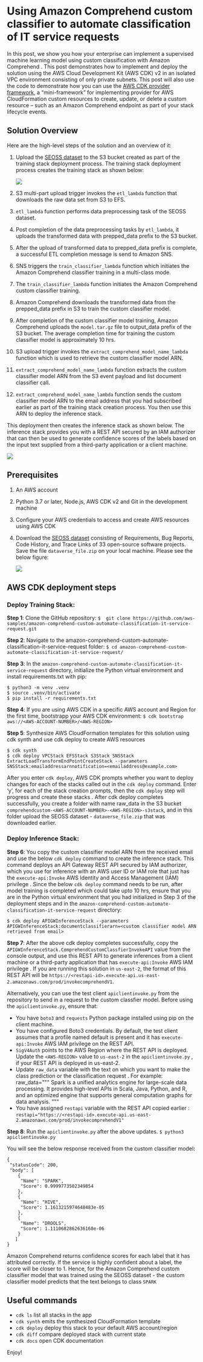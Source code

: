 # Using Amazon Comprehend custom classifier to automate classification of IT service requests

In this post, we show you how your enterprise can implement a supervised machine learning model using custom classification with Amazon Comprehend . This post demonstrates how to implement and deploy the solution using the AWS Cloud Development Kit (AWS CDK) v2 in an isolated VPC environment consisting of only private subnets. This post will also use the code to demonstrate how you can use the [AWS CDK provider framework](https://docs.aws.amazon.com/cdk/api/v1/python/aws_cdk.custom_resources/README.html#provider-framework), a “mini-framework” for implementing provider for AWS CloudFormation custom resources to create, update, or delete a custom resource – such as an Amazon Comprehend endpoint as part of your stack lifecycle events.

## Solution Overview

Here are the high-level steps of the solution and an overview of it:
1.	Upload the [SEOSS dataset](https://dataverse.harvard.edu/dataset.xhtml?persistentId=doi:10.7910/DVN/PDDZ4Q) to the S3 bucket created as part of the training stack deployment process. The training stack deployment process creates the training stack as shown below:

    ![](images/training_stack.png)
           
     
2.	S3 multi-part upload trigger invokes the `etl_lambda` function that downloads the raw data set from S3 to EFS.
3.	`etl_lambda` function performs data preprocessing task of the SEOSS dataset.
4.	Post completion of the data preprocessing tasks by `etl_lambda`, it uploads the transformed data with prepped_data prefix to the S3 bucket.
5.	After the upload of transformed data to prepped_data prefix is complete, a successful ETL completion message is send to Amazon SNS.
6.	SNS triggers the `train_classifier_lambda` function which initiates the Amazon Comprehend classifier training in a multi-class mode. 
7.	The `train_classifier_lambda` function initiates the Amazon Comprehend custom classifier training. 
8.	Amazon Comprehend downloads the transformed data from the prepped_data prefix in S3 to train the custom classifier model.
9.	After completion of the custom classifier model training, Amazon Comprehend uploads the `model.tar.gz` file to output_data prefix of the S3 bucket. The average completion time for training the custom classifier model is approximately 10 hrs.
10.	S3 upload trigger invokes the `extract_comprehend_model_name_lambda` function which is used to retrieve the custom classifier model ARN.
11.	`extract_comprehend_model_name_lambda` function extracts the custom classifier model ARN from the S3 event payload and list document classifier call.
12.	`extract_comprehend_model_name_lambda` function sends the custom classifier model ARN to the email address that you had subscribed earlier as part of the training stack creation process. You then use this ARN to deploy the inference stack. 

This deployment then creates the inference stack as shown below. The inference stack provides you with a REST API secured by an IAM authorizer that can then be used to generate confidence scores of the labels based on the input text supplied from a third-party application or a client machine.

   ![](images/inference_stack.png)

## Prerequisites
1. An AWS account
2. Python 3.7 or later, Node.js, AWS CDK v2 and Git in the development machine
3. Configure your AWS credentials to access and create AWS resources using AWS CDK
4. Download the [SEOSS dataset](https://dataverse.harvard.edu/dataset.xhtml?persistentId=doi:10.7910/DVN/PDDZ4Q)  consisting of Requirements, Bug Reports, Code History, and Trace Links of 33 open-source software projects. Save the file `dataverse_file.zip` on your local machine. Please see the below figure:

   ![](images/SEOSS.png)



## AWS CDK deployment steps 
### Deploy Training Stack:
**Step 1**: Clone the GitHub repository:
`$  git clone https://github.com/aws-samples/amazon-comprehend-custom-automate-classification-it-service-request.git`

**Step 2**: Navigate to the amazon-comprehend-custom-automate-classification-it-service-request folder:
`$ cd amazon-comprehend-custom-automate-classification-it-service-request/`

**Step 3**: In the `amazon-comprehend-custom-automate-classification-it-service-request` directory, initialize the Python virtual environment and install requirements.txt with pip:
```
$ python3 -m venv .venv
$ source .venv/bin/activate
$ pip install -r requirements.txt
```

**Step 4**: If you are using AWS CDK in a specific AWS account and Region for the first time, bootstrapp your AWS CDK environment:
`$ cdk bootstrap aws://<AWS-ACCOUNT-NUMBER>/<AWS-REGION>`

**Step 5**: Synthesize AWS CloudFormation templates for this solution using cdk synth and use cdk deploy to create AWS resources 
```
$ cdk synth
$ cdk deploy VPCStack EFSStack S3Stack SNSStack ExtractLoadTransformEndPointCreateStack --parameters SNSStack:emailaddressarnnotification=<emailaddress@example.com>
```
After you enter `cdk deploy`, AWS CDK prompts whether you want to deploy changes for each of the stacks called out in the `cdk deploy` command. Enter ‘y’, for each of the stack creation prompts, then the `cdk deploy` step will progress and create these stacks .
After cdk deploy completes successfully, you create a folder with name raw_data in the S3 bucket `comprehendcustom-<AWS-ACCOUNT-NUMBER>-<AWS-REGION>-s3stack`, and in this folder upload the SEOSS dataset - `dataverse_file.zip` that was downloaded earlier.

### Deploy Inference Stack:
**Step 6**: You copy the custom classifier model ARN from the received email and use the below `cdk deploy` command to create the inference stack. This command deploys an API Gateway REST API secured by IAM authorizer, which you use for inference with an AWS user ID or IAM role that just has the `execute-api:Invoke` AWS Identity and Access Management (IAM) privilege . Since the below `cdk deploy` command needs to be run, after model training is completed which could take upto 10 hrs, ensure that you are in the Python virtual environment that you had initialized in Step 3 of the deployment steps and in the `amazon-comprehend-custom-automate-classification-it-service-request` directory:

`$ cdk deploy APIGWInferenceStack --parameters APIGWInferenceStack:documentclassifierarn=<custom classifier model ARN retrieved from email>`

**Step 7**: After the above cdk deploy completes successfully, copy the `APIGWInferenceStack.ComprehendCustomClassfierInvokeAPI` value from the console output, and use this REST API to generate inferences from a client machine or a third-party application that has `execute-api:Invoke`  AWS IAM privilege . If you are running this solution in `us-east-2`, the format of this REST API will be `https://<restapi-id>.execute-api.us-east-2.amazonaws.com/prod/invokecomprehendV1`.

Alternatively, you can use the test client `apiclientinvoke.py` from the  repository to send in a request to the custom classfier model. Before using the `apiclientinvoke.py`, ensure that:
- You have `boto3` and `requests` Python package installed using pip on the client machine.
- You have configured Boto3 credentials. By default, the test client assumes that a profile named default is present and it has `execute-api:Invoke` AWS IAM privilege on the REST API.
- `SigV4Auth` points to the AWS Region where the REST API is deployed. Update the `<AWS-REGION>` value to `us-east-2` in the `apiclientinvoke.py` , if your REST API is deployed in us-east-2.
- Update `raw_data` variable with the text on which you want to make the class prediction or the classification request . For example: raw_data="""
Spark is a unified analytics engine for large-scale data processing. It provides high-level APIs in Scala, Java, Python, and R, and an optimized engine that supports general computation graphs for data analysis.
"""
- You have assigned `restapi` variable with the REST API copied earlier : `restapi="https://<restapi-id>.execute-api.us-east-2.amazonaws.com/prod/invokecomprehendV1"`

**Step 8**: Run the `apiclientinvoke.py` after the above updates.
`$ python3 apiclientinvoke.py`

You will see the below response received from the custom classifier model:
```
{
 "statusCode": 200,
 "body": [
	{
	 "Name": "SPARK",
	 "Score": 0.9999773502349854
	},
	{
	 "Name": "HIVE",
	 "Score": 1.1613215974648483e-05
	},
	{
	 "Name": "DROOLS",
	 "Score": 1.1110682862636168e-06
	}
   ]
}
```
Amazon Comprehend returns confidence scores for each label that it has attributed correctly. If the service is highly confident about a label, the score will be closer to 1. Hence, for the Amazon Comprehend custom classifier model that was trained using the SEOSS dataset - the custom classifier model predicts that the text belongs to class `SPARK`

## Useful commands

 * `cdk ls`          list all stacks in the app
 * `cdk synth`       emits the synthesized CloudFormation template
 * `cdk deploy`      deploy this stack to your default AWS account/region
 * `cdk diff`        compare deployed stack with current state
 * `cdk docs`        open CDK documentation

Enjoy!
